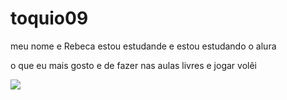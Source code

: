 # toquio09

meu nome e Rebeca
estou estudande e estou estudando o alura

o que eu mais gosto e de fazer nas aulas livres e jogar volêi


![](https://media1.tenor.com/m/3EQTI8e1gsgAAAAd/spike-andrea-drews.gif)
